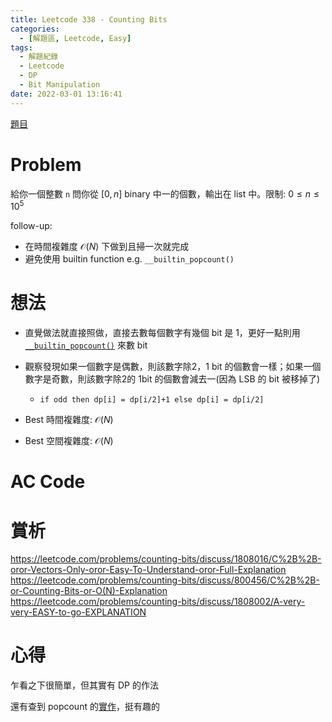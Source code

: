```yaml
---
title: Leetcode 338 - Counting Bits
categories:
  - [解題區, Leetcode, Easy]
tags:
  - 解題紀錄
  - Leetcode
  - DP
  - Bit Manipulation
date: 2022-03-01 13:16:41
---
```


[題目](https://leetcode.com/problems/counting-bits/)

# Problem

給你一個整數 `n` 問你從 $[0, n]$ binary 中一的個數，輸出在 list 中。限制: $0 \leq n \leq 10^5$

follow-up:
- 在時間複雜度 $\mathcal{O}(N)$ 下做到且掃一次就完成
- 避免使用 builtin function e.g. `__builtin_popcount()`

# 想法

- 直覺做法就直接照做，直接去數每個數字有幾個 bit 是 1，更好一點則用 [`__builtin_popcount()`](https://code.woboq.org/gcc/libgcc/libgcc2.c.html#866) 來數 bit
- 觀察發現如果一個數字是偶數，則該數字除2，1 bit 的個數會一樣；如果一個數字是奇數，則該數字除2的 1bit 的個數會減去一(因為 LSB 的 bit 被移掉了)
  - `if odd then dp[i] = dp[i/2]+1 else dp[i] = dp[i/2]`

- Best 時間複雜度: $\mathcal{O}(N)$
- Best 空間複雜度: $\mathcal{O}(N)$

# AC Code

<script src="https://emgithub.com/embed-v2.js?target=https%3A%2F%2Fgithub.com%2Froy4801%2Fsolved_problems%2Fblob%2Fmaster%2Fleetcode%2F338.cpp%23L12-L83&style=github&type=code&showBorder=on&showLineNumbers=on&showFileMeta=on&showFullPath=on&showCopy=on"></script>

# 賞析

<https://leetcode.com/problems/counting-bits/discuss/1808016/C%2B%2B-oror-Vectors-Only-oror-Easy-To-Understand-oror-Full-Explanation>
<https://leetcode.com/problems/counting-bits/discuss/800456/C%2B%2B-or-Counting-Bits-or-O(N)-Explanation>
<https://leetcode.com/problems/counting-bits/discuss/1808002/A-very-very-EASY-to-go-EXPLANATION>

# 心得

乍看之下很簡單，但其實有 DP 的作法

還有查到 popcount 的[實作](https://blog.csdn.net/github_38148039/article/details/109598368)，挺有趣的
